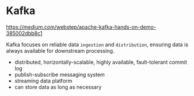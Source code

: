 # Kafka
https://medium.com/webstep/apache-kafka-hands-on-demo-385002dbb8c1

Kafka focuses on reliable data `ingestion` and `distribution`, ensuring data is always available for downstream processing.
- distributed, horizontally-scalable, highly available, fault-tolerant commit log
- publish-subscribe messaging system
- streaming data platform
- can store data as long as necessary
